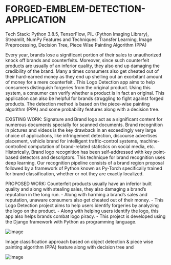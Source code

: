 # FORGED-EMBLEM-DETECTION-APPLICATION
Tech Stack: Python 3.8.5, TensorFlow, PIL (Python Imaging Library), Streamlit, NumPy Features and Techniques: Transfer Learning, Image Preprocessing, Decision Tree, Piece Wise Painting Algorithm (PPA)

Every year, brands lose a significant portion of their sales to unauthorized knock off brands and counterfeits. Moreover, since such counterfeit products are usually of an inferior quality, they also end up damaging the credibility of the brand. Many a times consumers also get cheated out of their hard-earned money as they end up shelling out an exorbitant amount of money for a mere counterfeit
. This Logo Detection app aims to help consumers distinguish forgeries from the original product. Using this system, a consumer can verify whether a product is in fact an original. This application can also be helpful for brands struggling to fight against forged products. The detection method is based on the piece-wise painting algorithm (PPA) and some probability features along with a decision tree.

EXISTING WORK: Signature and Brand logo act as a significant content for numerous documents specially for scanned documents. Brand recognition in pictures and videos is the key drawback in an exceedingly very large choice of applications, like infringement detection, discourse advertises placement, vehicle brand for intelligent traffic-control systems, machine-controlled computation of brand-related statistics on social media, etc. Historically, Brand logo recognition has been self-addressed with key point-based detectors and descriptors. This technique for brand recognition uses deep learning. Our recognition pipeline consists of a brand region proposal followed by a framework of Python known as Py-Torch specifically trained for brand classification, whether or not they are exactly localized.

PROPOSED WORK: Counterfeit products usually have an inferior built quality and along with stealing sales, they also damaging a brand’s reputation in the long run. - Along with harming a brand’s sales and reputation, unaware consumers also get cheated out of their money. - This Logo Detection project aims to help users identify forgeries by analyzing the logo on the product. - Along with helping users identify the logo, this app also helps brands combat logo piracy. - This project is developed using the Django framework with Python as programming language.

![image](https://github.com/ravinalla1113/FORGED-EMBLEM-DETECTION-APPLICATION/assets/151475032/695ab9e2-985f-4504-88bd-512ccfad948f)

Image classification approach based on object detection & piece wise painting algorithm (PPA) feature along with decision tree and 

![image](https://github.com/ravinalla1113/FORGED-EMBLEM-DETECTION-APPLICATION/assets/151475032/b1c2b0c1-f9a4-4cb7-b810-d13a2f6ada02)




